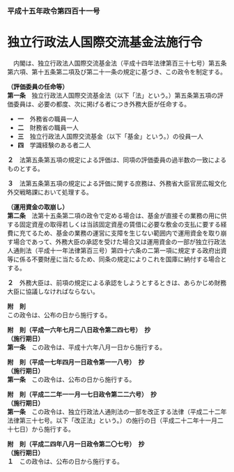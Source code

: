 ### 平成十五年政令第四百十一号  
# 独立行政法人国際交流基金法施行令  
　内閣は、独立行政法人国際交流基金法（平成十四年法律第百三十七号）第五条第六項、第十五条第二項及び第二十一条の規定に基づき、この政令を制定する。  
  
**（評価委員の任命等）**  
**第一条**　独立行政法人国際交流基金法（以下「法」という。）第五条第五項の評価委員は、必要の都度、次に掲げる者につき外務大臣が任命する。  
* **一**　外務省の職員一人  
* **二**　財務省の職員一人  
* **三**　独立行政法人国際交流基金（以下「基金」という。）の役員一人  
* **四**　学識経験のある者二人  
  
**２**　法第五条第五項の規定による評価は、同項の評価委員の過半数の一致によるものとする。  
  
**３**　法第五条第五項の規定による評価に関する庶務は、外務省大臣官房広報文化外交戦略課において処理する。  
  
**（運用資金の取崩し）**  
**第二条**　法第十五条第二項の政令で定める場合は、基金が直接その業務の用に供する固定資産の取得若しくは当該固定資産の賃借に必要な敷金の支払に要する経費に充てるため、基金の業務の運営に支障を生じない範囲内で運用資金を取り崩す場合であって、外務大臣の承認を受けた場合又は運用資金の一部が独立行政法人通則法（平成十一年法律第百三号）第四十六条の二第一項に規定する政府出資等に係る不要財産に当たるため、同条の規定によりこれを国庫に納付する場合とする。  
  
**２**　外務大臣は、前項の規定による承認をしようとするときは、あらかじめ財務大臣に協議しなければならない。  
  
**附　則**  
この政令は、公布の日から施行する。  
  
**附　則（平成一六年七月二八日政令第二四七号）　抄**  
**（施行期日）**  
**第一条**　この政令は、平成十六年八月一日から施行する。  
  
**附　則（平成一七年四月一日政令第一一八号）　抄**  
**（施行期日）**  
**第一条**　この政令は、公布の日から施行する。  
  
**附　則（平成二二年一一月一七日政令第二二六号）　抄**  
**（施行期日）**  
**第一条**　この政令は、独立行政法人通則法の一部を改正する法律（平成二十二年法律第三十七号。以下「改正法」という。）の施行の日（平成二十二年十一月二十七日）から施行する。  
  
**附　則（平成二四年八月一日政令第二〇七号）　抄**  
**（施行期日）**  
**１**　この政令は、公布の日から施行する。  
  
